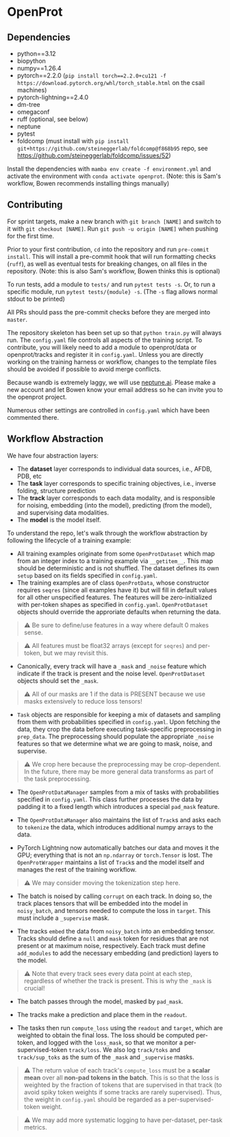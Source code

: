 # OpenProt

## Dependencies
* python==3.12
* biopython
* numpy==1.26.4
* pytorch==2.2.0 (`pip install torch==2.2.0+cu121 -f https://download.pytorch.org/whl/torch_stable.html` on the csail machines)
* pytorch-lightning==2.4.0
* dm-tree
* omegaconf
* ruff (optional, see below)
* neptune
* pytest
* foldcomp (must install with `pip install git+https://github.com/steineggerlab/foldcomp@f868b95` repo, see https://github.com/steineggerlab/foldcomp/issues/52)

Install the dependencies with `mamba env create -f environment.yml` and activate the environment with `conda activate openprot`. (Note: this is Sam's workflow, Bowen recommends installing things manually)

## Contributing

For sprint targets, make a new branch with `git branch [NAME]` and switch to it with `git checkout [NAME]`. Run `git push -u origin [NAME]` when pushing for the first time.

Prior to your first contribution, `cd` into the repository and run `pre-commit install`. This will install a pre-commit hook that will run formatting checks (`ruff`), as well as eventual tests for breaking changes, on all files in the repository. (Note: this is also Sam's workflow, Bowen thinks this is optional)

To run tests, add a module to `tests/` and run `pytest tests -s`. Or, to run a specific module, run `pytest tests/{module} -s`. (The `-s` flag allows normal stdout to be printed)

All PRs should pass the pre-commit checks before they are merged into `master`.

The repository skeleton has been set up so that `python train.py` will always run. The `config.yaml` file controls all aspects of the training script. To contribute, you will likely need to add a module to openprot/data or openprot/tracks and register it in `config.yaml`. Unless you are directly working on the training harness or workflow, changes to the template files should be avoided if possible to avoid merge conflicts.

Because wandb is extremely laggy, we will use [neptune.ai](https://neptune.ai/). Please make a new account and let Bowen know your email address so he can invite you to the openprot project.

Numerous other settings are controlled in `config.yaml` which have been commented there.

## Workflow Abstraction

We have four abstraction layers:
* The **dataset** layer corresponds to individual data sources, i.e., AFDB, PDB, etc
* The **task** layer corresponds to specific training objectives, i.e., inverse folding, structure prediction
* The **track** layer corresponds to each data modality, and is responsible for noising, embedding (into the model), predicting (from the model), and supervising data modalities.
* The **model** is the model itself.


To understand the repo, let's walk through the workflow abstraction by following the lifecycle of a training example:

* All training examples originate from some `OpenProtDataset` which map from an integer index to a training example via `__getitem__`. This map should be deterministic and is not shuffled. The dataset defines its own `setup` based on its fields specified in `config.yaml`.
* The training examples are of class `OpenProtData`, whose constructor requires `seqres` (since all examples have it) but will fill in default values for all other unspecified features. The features will be zero-initialized with per-token shapes as specified in `config.yaml`. `OpenProtDataset` objects should override the approriate defaults when returning the data.

> &#x26A0; Be sure to define/use features in a way where default 0 makes sense.

> &#x26A0; All features must be float32 arrays (except for `seqres`) and per-token, but we may revisit this.

* Canonically, every track will have a `_mask` and `_noise` feature which indicate if the track is present and the noise level. `OpenProtDataset` objects should set the `_mask`.

> &#x26A0; All of our masks are 1 if the data is PRESENT because we use masks extensively to reduce loss tensors!

* `Task` objects are responsible for keeping a mix of datasets and sampling from them with probabilities specified in `config.yaml`. Upon fetching the data, they crop the data before executing task-specific preprocessing in `prep_data`. The preprocessing should populate the appropriate `_noise` features so that we determine what we are going to mask, noise, and supervise.

> &#x26A0; We crop here because the preprocessing may be crop-dependent. In the future, there may be more general data transforms as part of the task preprocessing.

* The `OpenProtDataManager` samples from a mix of tasks with probabilities specified in `config.yaml`. This class further processes the data by padding it to a fixed length which introduces a special `pad_mask` feature.

* The `OpenProtDataManager` also maintains the list of `Track`s and asks each to `tokenize` the data, which introduces additional numpy arrays to the data.

* PyTorch Lightning now automatically batches our data and moves it the GPU; everything that is not an `np.ndarray` or `torch.Tensor` is lost. The `OpenProtWrapper` maintains a list of `Track`s and the model itself and manages the rest of the training workflow.

> &#x26A0; We may consider moving the tokenization step here.

* The batch is noised by calling `corrupt` on each track. In doing so, the track places tensors that will be embedded into the model in `noisy_batch`, and tensors needed to compute the loss in `target`. This must include a `_supervise` mask.

* The tracks `embed` the data from `noisy_batch` into an embedding tensor. Tracks should define a `null` and `mask` token for residues that are not present or at maximum noise, respectively. Each track must define `add_modules` to add the necessary embedding (and prediction) layers to the model.

> &#x26A0; Note that every track sees every data point at each step, regardless of whether the track is present. This is why the `_mask` is crucial!

* The batch passes through the model, masked by `pad_mask`.

* The tracks make a prediction and place them in the `readout`.

* The tasks then run `compute_loss` using the `readout` and `target`, which are weighted to obtain the final loss. The loss should be computed per-token, and logged with the `loss_mask`, so that we monitor a per-supervised-token `track/loss`. We also log `track/toks` and `track/sup_toks` as the sum of the `_mask` and `_supervise` masks. 

> &#x26A0; The return value of each track's `compute_loss` must be a **scalar mean** over all **non-pad tokens in the batch**. This is so that the loss is weighted by the fraction of tokens that are supervised in that track (to avoid spiky token weights if some tracks are rarely supervised). Thus, the weight in `config.yaml` should be regarded as a per-supervised-token weight.

> &#x26A0; We may add more systematic logging to have per-dataset, per-task metrics.